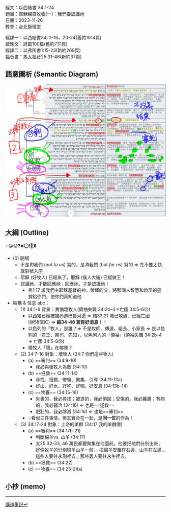 經文：以西結書 34:1-24   
題目：耶穌親自牧養(一)：我們要認識祂   
日期：2023-11-26   
教會：台北衛理堂   

經課一：以西結書34:11-16，20-24(舊約1014頁)   
啟應文：詩篇100篇(舊約731頁)   
經課二：以弗所書1:15-23(新約269頁)   
福音書：馬太福音25:31-46(新約37頁)  


## 語意圖析 (Semantic Diagram)
![images/Pasted image 20231125155848.png](images/Pasted%20image%2020231125155848.png)

## 大綱 (Outline)
💡😀😢❓❌⭕❗🎀🎗️

- (0) 開場
	- 不是*對*我們 (not *to* us) 寫的，是*為*我們 (but *for* us) 寫的 ⇒ 先不要太快就對號入座
	- 耶穌 (好牧人) 已經來了，耶穌 (僕人大衛) 已經做王！
	- 認識祂，才能回應祂；回應祂，才是認識祂！
		- 弗1:17 求我們主耶穌基督的神，榮耀的父，將那賜人智慧和啟示的靈賞給你們，使你們真知道他
- 結構 & 信息 abc：
	- (1) 34:1-6 背景：責備壞牧人(領袖失職 34:2b-4⇒亡國 34:5-6😢)
		- 以西結已經被擄@迦巴魯河邊 ⇒ 結33:21 城已攻破、已經亡國 (@586BC) ⇒ **結34-48 宣告好消息**！！
		- 以色列的「牧人」是誰？⇒ 不是牧師、傳道、組長、小家長 ⇒ 是以色列的「君王、祭司、先知」，以色列人的「領袖」(領袖失職 34:2b-4 ⇒ 亡國 34:5-6😢)
		- 壞牧人「壞」在哪裡？
	- (2) 34:7-16 對象：壞牧人 (34:7 你們這些牧人)
		- (a) ==審判== (34:8-10)
			- 我必與壞牧人為敵 (34:10)
		- (b) ==拯救== (34:11-14)
			- 尋找、搭救、帶領、聚集、引導 (34:11-13a)
			- 好山、好水、好吃、好喝、好安息 (34:13b-14)
		- (c) ==牧養== (34:15-16)
			- 失喪的，我必尋找；被逐的，我必領回；受傷的，我必纏裹；有病的，我必醫治 (34:16) ⇐ 也是==拯救==
			- 肥壯的，我必除滅 (34:16) ⇐ 也是==審判==
		- 💡看似三件事情，但其實合在一起，是**同一位**的作為！
	- (3) 34:17-24 對象：上帝的羊群 (34:17 我的羊群哪)
		- (a) ==審判== (34:17b-21)
			- 判斷綿羊vs. 山羊 (34:17)
			- 太25:32-33, 46 萬民都要聚集在他面前。他要把他們分別出來，好像牧羊的分別綿羊山羊一般， 把綿羊安置在右邊，山羊在左邊...這些人要往永刑裡去；那些義人要往永生裡去。
		- (b) ==拯救== (34:22)
		-  (c) ==牧養== (34:23-24a)


## 小抄 (memo)




---


[講道筆記↵](README.md)


